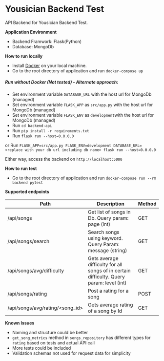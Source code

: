 # Yousician Backend Test
API Backend for Yousician Backend Test.

**Application Environment**
- Backend Framwork: Flask(Python)
- Database: MongoDb

**How to run locally**
- Install [Docker](https://www.docker.com/products/docker-desktop) on your local machine.
- Go to the root directory of application and run `docker-compose up`

##### Run without Docker (Not tested) - Alternate approach:
 - Set environment variable `DATABASE_URL` with the host url for MongoDb (managed)  
 - Set environment variable `FLASK_APP` as `src/app.py` with the host url for MongoDb (managed)  
 - Set environment variable `FLASK_ENV` as `development`with the host url for MongoDb (managed)  
 - Run `cd backend-api`
 - Run `pip install -r requirements.txt`
 - Run `flask run --host=0.0.0.0`

 or Run `FLASK_APP=src/app.py FLASK_ENV=development DATABASE_URL=<replace with your db url including db name> flask run --host=0.0.0.0`

Either way, access the backend on `http://localhost:5000`

**How to run test**
- Go to the root directory of application and run `docker-compose run --rm backend pytest`


**Supported endpoints**

|Path                  |Description                                  | Method |
|--------------------- |---------------------------------------------|--------|
/api/songs      | Get list of songs in Db. Query param: page (int)                       | GET    |
/api/songs/search              | Search songs using keyword. Query Param: message (string)                                   | GET    |
/api/songs/avg/difficulty          | Gets average difficulty for all songs of in certain difficulty. Query param: level (int)                        | GET    |
/api/songs/rating| Post a rating for a song                 | POST    |
/api/songs/avg/rating/<song_id>          | Gets average rating of a song by Id                        | GET   |

**Known Issues**
- Naming and structure could be better
- `get_song_metrics` method in `songs_repository` has different types for `rating` based on tests and actual API call
- More tests could be included
- Validation schemas not used for request data for simplicity
